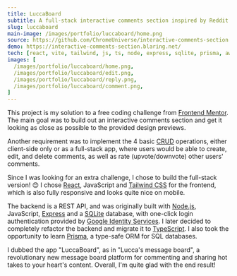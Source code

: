 ```yaml
---
title: LuccaBoard
subtitle: A full-stack interactive comments section inspired by Reddit
slug: luccaboard
main-image: /images/portfolio/luccaboard/home.png
source: https://github.com/ChromeUniverse/interactive-comments-section
demo: https://interactive-comments-section.blaring.net/
tech: [react, vite, tailwind, js, ts, node, express, sqlite, prisma, aws]
images: [
  /images/portfolio/luccaboard/home.png,
  /images/portfolio/luccaboard/edit.png,
  /images/portfolio/luccaboard/reply.png,
  /images/portfolio/luccaboard/comment.png,
]
---
```


This project is my solution to a free coding challenge from [Frontend Mentor](https://www.frontendmentor.io/challenges/interactive-comments-section-iG1RugEG9). The main goal was to build out an interactive comments section and get it looking as close as possible to the provided design previews. 

Another requirement was to implement the 4 basic [CRUD](https://en.wikipedia.org/wiki/Create,_read,_update_and_delete) operations, either client-side only or as a full-stack app, where users would be able to create, edit, and delete comments, as well as rate (upvote/downvote) other users' comments. 

Since I was looking for an extra challenge, I chose to build the full-stack version! 😊 I chose [React](https://reactjs.org/), JavaScript and [Tailwind CSS](https://tailwindcss.com/) for the frontend, which is also fully responsive and looks quite nice on mobile.

The backend is a REST API, and was originally built with [Node.js](https://nodejs.org/), JavaScript, [Express](https://expressjs.com/) and a [SQLite](https://www.sqlite.org/) database, with one-click login authentication provided by [Google Identity Services](https://developers.google.com/identity). I later decided to completely refactor the backend and migrate it to [TypeScript](https://www.typescriptlang.org/). I also took the opportunity to learn [Prisma](https://www.prisma.io/), a type-safe ORM for SQL databases. 

I dubbed the app "LuccaBoard", as in "Lucca's message board", a revolutionary new message board platform for commenting and sharing hot takes to your heart's content. Overall, I'm quite glad with the end result! 